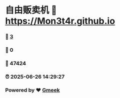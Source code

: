 # 自由贩卖机 :link: https://Mon3t4r.github.io 
### :page_facing_up: [3](https://Mon3t4r.github.io/tag.html) 
### :speech_balloon: 0 
### :hibiscus: 47424 
### :alarm_clock: 2025-06-26 14:29:27 
### Powered by :heart: [Gmeek](https://github.com/Meekdai/Gmeek)
